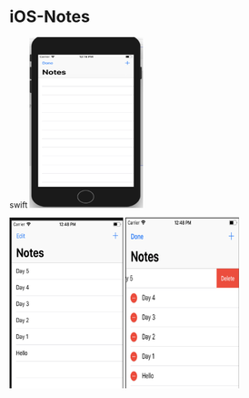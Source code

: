 # iOS-Notes
swift
<img width="200" height="300" src="https://github.com/52052100/iOS-Notes/blob/master/image/first.png"/>

<img width="200" height="300" src="https://github.com/52052100/iOS-Notes/blob/master/image/insert.png"/>

<img width="200" height="300" src="https://github.com/52052100/iOS-Notes/blob/master/image/edit.png"/>

